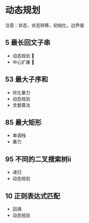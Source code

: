 # 动态规划
注意：状态，状态转移，初始化，边界值
## 5 最长回文子串

* 动态规划 🍎
* 中心扩展 🍏

## 53  最大子序和

* 优化暴力
* 动态规划
* 贪婪算法

## 85 最大矩形

* 单调栈
* 暴力

## 95 不同的二叉搜索树ii

* 递归
* 动态规划

## 10 正则表达式匹配

* 回溯
* 动态规划
